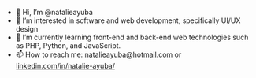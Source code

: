 - 👋 Hi, I’m @natalieayuba
- 👀 I’m interested in software and web development, specifically UI/UX design
- 🌱 I’m currently learning front-end and back-end web technologies such as PHP, Python, and JavaScript.
- 📫 How to reach me: natalieayuba@hotmail.com or <a href="https://www.linkedin.com/in/natalie-ayuba/" target="_blank">linkedin.com/in/natalie-ayuba/</a>

<!---
natalieayuba/natalieayuba is a ✨ special ✨ repository because its `README.md` (this file) appears on your GitHub profile.
You can click the Preview link to take a look at your changes.
--->
